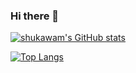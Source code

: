 ### Hi there 👋

<!--
**shukawam/shukawam** is a ✨ _special_ ✨ repository because its `README.md` (this file) appears on your GitHub profile.

Here are some ideas to get you started:

- 🔭 I’m currently working on ...
- 🌱 I’m currently learning ...
- 👯 I’m looking to collaborate on ...
- 🤔 I’m looking for help with ...
- 💬 Ask me about ...
- 📫 How to reach me: ...
- 😄 Pronouns: ...
- ⚡ Fun fact: ...
-->

[![shukawam's GitHub stats](https://github-readme-stats.vercel.app/api?username=shukawam&show_icons=true&theme=tokyonight)](https://github.com/shukawam)

[![Top Langs](https://github-readme-stats.vercel.app/api/top-langs/?username=shukawam&show_icons=true&theme=tokyonight&layout=compact)](https://github.com/shukawam)
